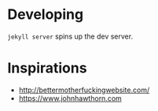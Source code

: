 # Developing

`jekyll server` spins up the dev server.


# Inspirations
- http://bettermotherfuckingwebsite.com/
- https://www.johnhawthorn.com

